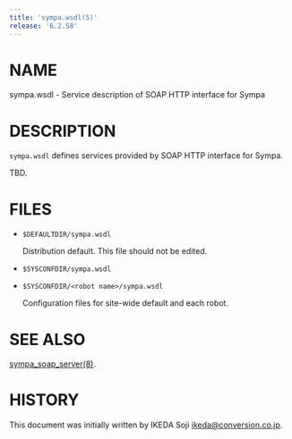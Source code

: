 ```yaml
---
title: 'sympa.wsdl(5)'
release: '6.2.58'
---
```


# NAME

sympa.wsdl - Service description of SOAP HTTP interface for Sympa

# DESCRIPTION

`sympa.wsdl` defines services provided by SOAP HTTP interface for Sympa.

TBD.

# FILES

- `$DEFAULTDIR/sympa.wsdl`

    Distribution default.  This file should not be edited.

- `$SYSCONFDIR/sympa.wsdl`
- `$SYSCONFDIR/<robot name>/sympa.wsdl`

    Configuration files for site-wide default and each robot.

# SEE ALSO

[sympa\_soap\_server(8)](./sympa_soap_server.8.md).

# HISTORY

This document was initially written by IKEDA Soji <ikeda@conversion.co.jp>.
